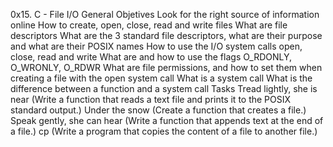 0x15. C - File I/O
General Objetives
Look for the right source of information online
How to create, open, close, read and write files
What are file descriptors
What are the 3 standard file descriptors, what are their purpose and what are their POSIX names
How to use the I/O system calls open, close, read and write
What are and how to use the flags O_RDONLY, O_WRONLY, O_RDWR
What are file permissions, and how to set them when creating a file with the open system call
What is a system call
What is the difference between a function and a system call
Tasks
Tread lightly, she is near (Write a function that reads a text file and prints it to the POSIX standard output.)
Under the snow (Create a function that creates a file.)
Speak gently, she can hear (Write a function that appends text at the end of a file.)
cp (Write a program that copies the content of a file to another file.)

